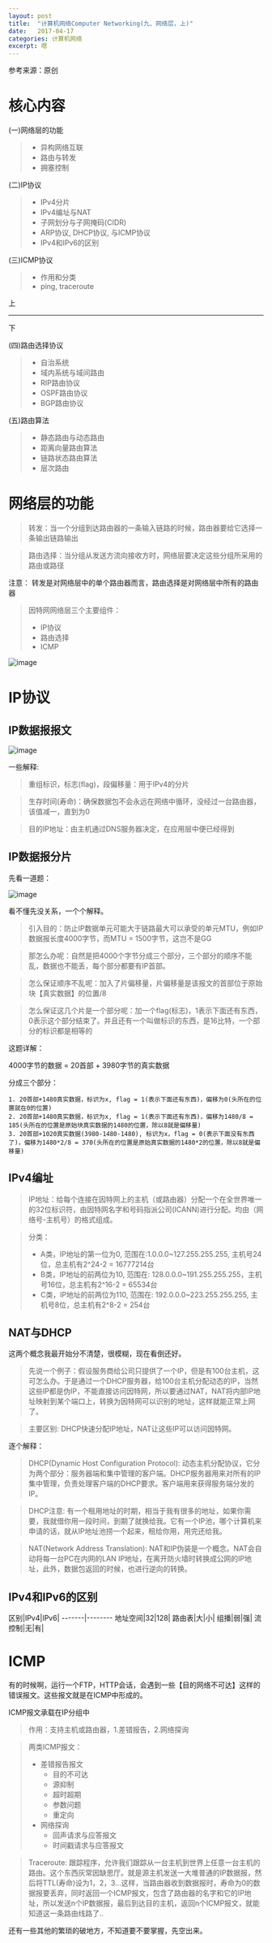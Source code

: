 ```yaml
---
layout: post
title:  "计算机网络Computer Networking(九、网络层，上)"
date:   2017-04-17
categories: 计算机网络
excerpt: 嗯
---
```


参考来源：原创

# 核心内容

(一)网络层的功能
> * 异构网络互联
> * 路由与转发
> * 拥塞控制

(二)IP协议
> * IPv4分片
> * IPv4编址与NAT
> * 子网划分与子网掩码(CIDR)
> * ARP协议, DHCP协议, 与ICMP协议
> * IPv4和IPv6的区别

(三)ICMP协议
> * 作用和分类
> * ping, traceroute

上

---

下

(四)路由选择协议
> * 自治系统
> * 域内系统与域间路由
> * RIP路由协议
> * OSPF路由协议
> * BGP路由协议

(五)路由算法
> * 静态路由与动态路由
> * 距离向量路由算法
> * 链路状态路由算法
> * 层次路由

# 网络层的功能

> 转发：当一个分组到达路由器的一条输入链路的时候，路由器要给它选择一条输出链路输出

> 路由选择：当分组从发送方流向接收方时，网络层要决定这些分组所采用的路由或路径

注意： 转发是对网络层中的单个路由器而言，路由选择是对网络层中所有的路由器

> 因特网网络层三个主要组件：
> * IP协议
> * 路由选择
> * ICMP

![image](http://i2.muimg.com/1949/34201b588886e9e6.png)

# IP协议

## IP数据报报文

![image](http://i2.muimg.com/1949/4618e93ca20cb27c.png)

一些解释:

> 重组标识，标志(flag)，段偏移量：用于IPv4的分片

> 生存时间(寿命)：确保数据包不会永远在网络中循环，没经过一台路由器，该值减一，直到为0

> 目的IP地址：由主机通过DNS服务器决定，在应用层中便已经得到

## IP数据报分片

先看一道题：

![image](http://i2.muimg.com/1949/2880e57fbd88341b.png)

看不懂先没关系，一个个解释。

> 引入目的：防止IP数据单元可能大于链路最大可以承受的单元MTU，例如IP数据报长度4000字节，而MTU = 1500字节，这岂不是GG

> 那怎么办呢：自然是把4000个字节分成三个部分，三个部分的顺序不能乱，数据也不能丢，每个部分都要有IP首部。

> 怎么保证顺序不乱呢：加入了片偏移量，片偏移量是该报文的首部位于原始块【真实数据】的位置/8

> 怎么保证这几个片是一个部分呢：加一个flag(标志)，1表示下面还有东西，0表示这个部分结束了。并且还有一个叫做标识的东西，是16比特，一个部分的标识都是相等的

这题详解：

4000字节的数据 = 20首部 + 3980字节的真实数据

分成三个部分：

	1. 20首部+1480真实数据，标识为x, flag = 1(表示下面还有东西)，偏移为0(头所在的位置就在0的位置)
	2. 20首部+1480真实数据，标识为x, flag = 1(表示下面还有东西)，偏移为1480/8 = 185(头所在的位置是原始块真实数据的1480的位置，除以8就是偏移量)
	3. 20首部+1020真实数据(3980-1480-1480), 标识为x，flag = 0(表示下面没有东西了)，偏移为1480*2/8 = 370(头所在的位置是原始真实数据的1480*2的位置，除以8就是偏移量)

## IPv4编址

> IP地址：给每个连接在因特网上的主机（或路由器）分配一个在全世界唯一的32位标识符，由因特网名字和号码指派公司(ICANN)进行分配。均由（网络号-主机号）的格式组成。

> 分类：
> * A类，IP地址的第一位为0, 范围在:1.0.0.0~127.255.255.255, 主机号24位，总主机有2^24-2 = 16777214台
> * B类，IP地址的前两位为10, 范围在: 128.0.0.0~191.255.255.255，主机号16位，总主机有2^16-2 = 65534台
> * C类，IP地址的前两位为110, 范围在: 192.0.0.0~223.255.255.255, 主机号8位，总主机有2^8-2 = 254台


## NAT与DHCP

这两个概念我最开始分不清楚，很模糊，现在看倒还好。

> 先说一个例子：假设服务商给公司只提供了一个IP，但是有100台主机，这可怎么办。于是通过一个DHCP服务器，给100台主机分配动态的IP，当然这些IP都是伪IP，不能直接访问因特网，所以要通过NAT，NAT将内部IP地址映射到某个端口上，转换为因特网可以识别的地址，这样就能正常上网了。

> 主要区别: DHCP快速分配IP地址，NAT让这些IP可以访问因特网。

逐个解释：

> DHCP(Dynamic Host Configuration Protocol): 动态主机分配协议，它分为两个部分：服务器端和集中管理的客户端。DHCP服务器用来对所有的IP集中管理，负责处理客户端的DHCP要求。客户端用来获得服务端分发的IP。

> DHCP注意: 有一个租用地址的时期，相当于我有很多的地址，如果你需要，我就借你用一段时间，到期了就换给我。它有一个IP池，哪个计算机来申请的话，就从IP地址池捞一个起来，租给你用，用完还给我。

> NAT(Network Address Translation): NAT和IP伪装是一个概念。NAT会自动将每一台PC在内网的LAN IP地址，在离开防火墙时转换成公网的IP地址，此外，数据包返回的时候，也进行逆向的转换。

## IPv4和IPv6的区别

区别|IPv4|IPv6|
-------|--------
地址空间|32|128|
路由表|大|小|
组播|弱|强|
流控制|无|有|

# ICMP

有的时候啊，运行一个FTP，HTTP会话，会遇到一些【目的网络不可达】这样的错误报文。这些报文就是在ICMP中形成的。

ICMP报文承载在IP分组中

> 作用：支持主机或路由器，1.差错报告，2.网络探询

> 两类ICMP报文：
> * 差错报告报文
> 	* 目的不可达
> 	* 源抑制
> 	* 超时超期
> 	* 参数问题
> 	* 重定向
> * 网络探询
> 	* 回声请求与应答报文
> 	* 时间戳请求与应答报文

> Traceroute: 跟踪程序，允许我们跟踪从一台主机到世界上任意一台主机的路由。这个东西灰常因缺思厅。就是源主机发送一大堆普通的IP数据报，然后将TTL(寿命)设为1，2，3...这样，当路由器收到数据报时，寿命为0的数据报要丢弃，同时返回一个ICMP报文，包含了路由器的名字和它的IP地址，所以发送n个IP数据报，最后到达目的主机，返回n个ICMP报文，就能知道这一条路由线路了..

还有一些其他的繁琐的破地方，不知道要不要掌握，先空出来。





